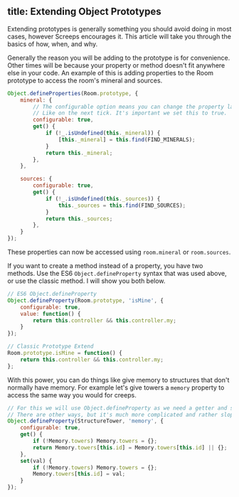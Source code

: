 title: Extending Object Prototypes
---

Extending prototypes is generally something you should avoid doing in most cases, however Screeps encourages it. This article will take you through the basics of how, when, and why.

Generally the reason you will be adding to the prototype is for convenience. Other times will be because your property or method doesn't fit anywhere else in your code. An example of this is adding properties to the Room prototype to access the room's mineral and sources.

```javascript
Object.defineProperties(Room.prototype, {
    mineral: {
        // The configurable option means you can change the property later
        // Like on the next tick. It's important we set this to true.
        configurable: true,
        get() {
            if (!_.isUndefined(this._mineral)) {
                [this._mineral] = this.find(FIND_MINERALS);
            }
            return this._mineral;
        },
    },

    sources: {
        configurable: true,
        get() {
            if (!_.isUndefined(this._sources)) {
                this._sources = this.find(FIND_SOURCES);
            }
            return this._sources;
        },
    }
});
```

These properties can now be accessed using `room.mineral` or `room.sources`.

If you want to create a method instead of a property, you have two methods. Use the ES6 `Object.defineProperty` syntax that was used above, or use the classic method. I will show you both below.

```javascript
// ES6 Object.defineProperty
Object.defineProperty(Room.prototype, 'isMine', {
    configurable: true,
    value: function() {
        return this.controller && this.controller.my;
    }
});

// Classic Prototype Extend
Room.prototype.isMine = function() {
    return this.controller && this.controller.my;
};
```

With this power, you can do things like give memory to structures that don't normally have memory. For example let's give towers a `memory` property to access the same way you would for creeps.

```javascript
// For this we will use Object.defineProperty as we need a getter and setter.
// There are other ways, but it's much more complicated and rather sloppy. This is the easy way.
Object.defineProperty(StructureTower, 'memory', {
    configurable: true,
    get() {
        if (!Memory.towers) Memory.towers = {};
        return Memory.towers[this.id] = Memory.towers[this.id] || {};
    },
    set(val) {
        if (!Memory.towers) Memory.towers = {};
        Memory.towers[this.id] = val;
    }
});
```